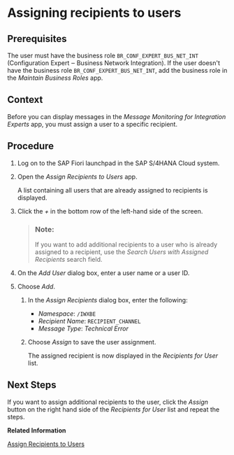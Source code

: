 <!-- loioa9cd185c9adb46f6b5d99df799fe0179 -->

# Assigning recipients to users



## Prerequisites

The user must have the business role `BR_CONF_EXPERT_BUS_NET_INT` \(Configuration Expert ‒ Business Network Integration\). If the user doesn't have the business role `BR_CONF_EXPERT_BUS_NET_INT`, add the business role in the *Maintain Business Roles* app.



## Context

Before you can display messages in the *Message Monitoring for Integration Experts* app, you must assign a user to a specific recipient.



## Procedure

1.  Log on to the SAP Fiori launchpad in the SAP S/4HANA Cloud system.

2.  Open the *Assign Recipients to Users* app.

    A list containing all users that are already assigned to recipients is displayed.

3.  Click the *\+* in the bottom row of the left-hand side of the screen.

    > ### Note:  
    > If you want to add additional recipients to a user who is already assigned to a recipient, use the *Search Users with Assigned Recipients* search field.

4.  On the *Add User* dialog box, enter a user name or a user ID.

5.  Choose *Add*.

    1.  In the *Assign Recipients* dialog box, enter the following:

        -   *Namespace*: `/IWXBE`
        -   *Recipient Name*: `RECIPIENT_CHANNEL`
        -   *Message Type*: *Technical Error*

    2.  Choose *Assign* to save the user assignment.

        The assigned recipient is now displayed in the *Recipients for User* list.





## Next Steps

If you want to assign additional recipients to the user, click the *Assign* button on the right hand side of the *Recipients for User* list and repeat the steps.

**Related Information**  


[Assign Recipients to Users](assign-recipients-to-users-576fa8d.md)


